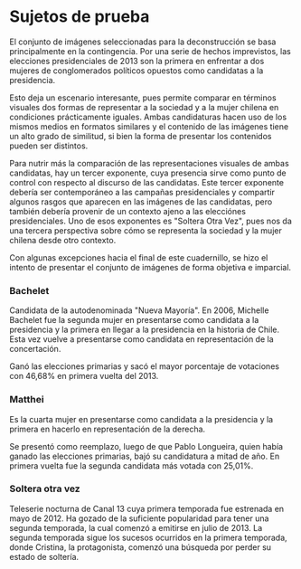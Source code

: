 Sujetos de prueba
=================

El conjunto de imágenes seleccionadas para la deconstrucción se basa
principalmente en la contingencia. Por una serie de hechos imprevistos, las
elecciones presidenciales de 2013 son la primera en enfrentar a dos mujeres de
conglomerados políticos opuestos como candidatas a la presidencia.

Esto deja un escenario interesante, pues permite comparar en términos visuales
dos formas de representar a la sociedad y a la mujer chilena en condiciones
prácticamente iguales. Ambas candidaturas hacen uso de los mismos medios en
formatos similares y el contenido de las imágenes tiene un alto grado de
similitud, si bien la forma de presentar los contenidos pueden ser distintos.

Para nutrir más la comparación de las representaciones visuales de ambas
candidatas, hay un tercer exponente, cuya presencia sirve como punto de control
con respecto al discurso de las candidatas. Este tercer exponente debería ser
contemporáneo a las campañas presidenciales y compartir algunos rasgos que
aparecen en las imágenes de las candidatas, pero también debería provenir de un
contexto ajeno a las elecciónes presidenciales. Uno de esos exponentes es
"Soltera Otra Vez", pues nos da una tercera perspectiva sobre cómo se representa
la sociedad y la mujer chilena desde otro contexto.

Con algunas excepciones hacia el final de este cuadernillo, se hizo el intento
de presentar el conjunto de imágenes de forma objetiva e imparcial.



### Bachelet

Candidata de la autodenominada "Nueva Mayoría". En 2006, Michelle Bachelet fue
la segunda mujer en presentarse como candidata a la presidencia y la primera en
llegar a la presidencia en la historia de Chile. Esta vez vuelve a presentarse
como candidata en representación de la concertación.

Ganó las elecciones primarias y sacó el mayor porcentaje de votaciones con
46,68% en primera vuelta del 2013.



### Matthei

Es la cuarta mujer en presentarse como candidata a la presidencia y la primera
en hacerlo en representación de la derecha.

Se presentó como reemplazo, luego de que Pablo Longueira, quien había ganado las
elecciones primarias, bajó su candidatura a mitad de año. En primera vuelta fue
la segunda candidata más votada con 25,01%.



### Soltera otra vez

Teleserie nocturna de Canal 13 cuya primera temporada fue estrenada en mayo de
2012. Ha gozado de la suficiente popularidad para tener una segunda temporada,
la cual comenzó a emitirse en julio de 2013. La segunda temporada sigue los
sucesos ocurridos en la primera temporada, donde Cristina, la protagonista,
comenzó una búsqueda por perder su estado de soltería.


